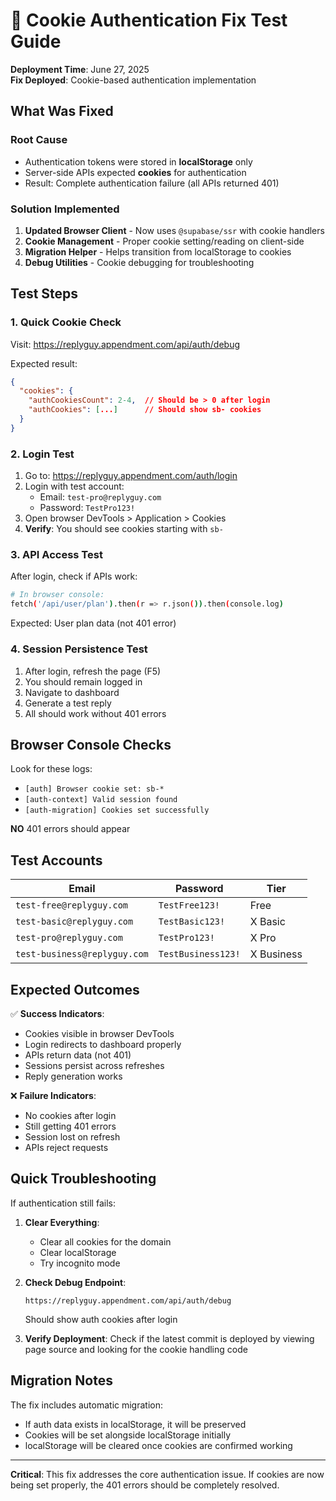 # 🍪 Cookie Authentication Fix Test Guide

**Deployment Time**: June 27, 2025  
**Fix Deployed**: Cookie-based authentication implementation

## What Was Fixed

### Root Cause
- Authentication tokens were stored in **localStorage** only
- Server-side APIs expected **cookies** for authentication
- Result: Complete authentication failure (all APIs returned 401)

### Solution Implemented
1. **Updated Browser Client** - Now uses `@supabase/ssr` with cookie handlers
2. **Cookie Management** - Proper cookie setting/reading on client-side
3. **Migration Helper** - Helps transition from localStorage to cookies
4. **Debug Utilities** - Cookie debugging for troubleshooting

## Test Steps

### 1. Quick Cookie Check
Visit: https://replyguy.appendment.com/api/auth/debug

Expected result:
```json
{
  "cookies": {
    "authCookiesCount": 2-4,  // Should be > 0 after login
    "authCookies": [...]      // Should show sb- cookies
  }
}
```

### 2. Login Test
1. Go to: https://replyguy.appendment.com/auth/login
2. Login with test account:
   - Email: `test-pro@replyguy.com`
   - Password: `TestPro123!`
3. Open browser DevTools > Application > Cookies
4. **Verify**: You should see cookies starting with `sb-`

### 3. API Access Test
After login, check if APIs work:
```bash
# In browser console:
fetch('/api/user/plan').then(r => r.json()).then(console.log)
```

Expected: User plan data (not 401 error)

### 4. Session Persistence Test
1. After login, refresh the page (F5)
2. You should remain logged in
3. Navigate to dashboard
4. Generate a test reply
5. All should work without 401 errors

## Browser Console Checks

Look for these logs:
- `[auth] Browser cookie set: sb-*`
- `[auth-context] Valid session found`
- `[auth-migration] Cookies set successfully`

**NO** 401 errors should appear

## Test Accounts

| Email | Password | Tier |
|-------|----------|------|
| `test-free@replyguy.com` | `TestFree123!` | Free |
| `test-basic@replyguy.com` | `TestBasic123!` | X Basic |
| `test-pro@replyguy.com` | `TestPro123!` | X Pro |
| `test-business@replyguy.com` | `TestBusiness123!` | X Business |

## Expected Outcomes

✅ **Success Indicators**:
- Cookies visible in browser DevTools
- Login redirects to dashboard properly
- APIs return data (not 401)
- Sessions persist across refreshes
- Reply generation works

❌ **Failure Indicators**:
- No cookies after login
- Still getting 401 errors
- Session lost on refresh
- APIs reject requests

## Quick Troubleshooting

If authentication still fails:

1. **Clear Everything**:
   - Clear all cookies for the domain
   - Clear localStorage
   - Try incognito mode

2. **Check Debug Endpoint**:
   ```
   https://replyguy.appendment.com/api/auth/debug
   ```
   Should show auth cookies after login

3. **Verify Deployment**:
   Check if the latest commit is deployed by viewing page source
   and looking for the cookie handling code

## Migration Notes

The fix includes automatic migration:
- If auth data exists in localStorage, it will be preserved
- Cookies will be set alongside localStorage initially
- localStorage will be cleared once cookies are confirmed working

---

**Critical**: This fix addresses the core authentication issue. If cookies are now being set properly, the 401 errors should be completely resolved.